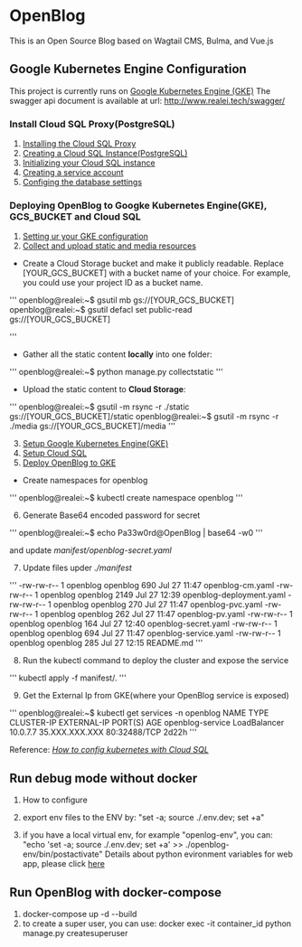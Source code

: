 # OpenBlog

This is an Open Source Blog based on Wagtail CMS, Bulma, and Vue.js

## Google Kubernetes Engine Configuration 

This project is currently runs on [Google Kubernetes Engine (GKE)](https://cloud.google.com/kubernetes-engine) 
The swagger api document is available at url: http://www.realei.tech/swagger/
### Install Cloud SQL Proxy(PostgreSQL)
1. [Installing the Cloud SQL Proxy](https://cloud.google.com/python/django/kubernetes-engine#installingthecloudsqlproxy)
2. [Creating a Cloud SQL Instance(PostgreSQL)](https://cloud.google.com/python/django/kubernetes-engine#creating_a_cloud_sql_instance)
3. [Initializing your Cloud SQL instance](https://cloud.google.com/python/django/kubernetes-engine#initializing_your_cloud_sql_instance)
4. [Creating a service account](https://cloud.google.com/python/django/kubernetes-engine#creating_a_service_account)
5. [Configing the database settings](https://cloud.google.com/python/django/kubernetes-engine#configuring_the_database_settings)

### Deploying OpenBlog to Googke Kubernetes Engine(GKE), GCS_BUCKET and Cloud SQL
1. [Setting ur your GKE configuration](https://cloud.google.com/python/django/kubernetes-engine#setting_up_your_configuration_)
2. [Collect and upload static and media resources](https://cloud.google.com/python/django/kubernetes-engine#collect_and_upload_static_resources)
* Create a Cloud Storage bucket and make it publicly readable. Replace [YOUR_GCS_BUCKET] with a bucket name of your choice. For example, you could use your project ID as a bucket name.

'''
openblog@realei:~$ gsutil mb gs://[YOUR_GCS_BUCKET]
openblog@realei:~$ gsutil defacl set public-read gs://[YOUR_GCS_BUCKET]

'''


* Gather all the static content **locally** into one folder:

'''
openblog@realei:~$ python manage.py collectstatic
'''


* Upload the static content to **Cloud Storage**:

'''
openblog@realei:~$ gsutil -m rsync -r ./static gs://[YOUR_GCS_BUCKET]/static
openblog@realei:~$ gsutil -m rsync -r ./media gs://[YOUR_GCS_BUCKET]/media
'''


3. [Setup Google Kubernetes Engine(GKE)](https://cloud.google.com/python/django/kubernetes-engine#set_up_gke)
4. [Setup Cloud SQL](https://cloud.google.com/python/django/kubernetes-engine#set_up_cloud_sql)
5. [Deploy OpenBlog to GKE](https://cloud.google.com/python/django/kubernetes-engine#deploy_the_app_to_gke)
* Create namespaces for openblog

''' 
openblog@realei:~$ kubectl create namespace openblog
'''


6. Generate Base64 encoded password for secret

'''
openblog@realei:~$ echo Pa33w0rd@OpenBlog | base64 -w0
'''

and update *manifest/openblog-secret.yaml*

7. Update files upder *./manifest*

'''
-rw-rw-r-- 1 openblog openblog  690 Jul 27 11:47 openblog-cm.yaml
-rw-rw-r-- 1 openblog openblog 2149 Jul 27 12:39 openblog-deployment.yaml
-rw-rw-r-- 1 openblog openblog  270 Jul 27 11:47 openblog-pvc.yaml
-rw-rw-r-- 1 openblog openblog  262 Jul 27 11:47 openblog-pv.yaml
-rw-rw-r-- 1 openblog openblog  164 Jul 27 12:40 openblog-secret.yaml
-rw-rw-r-- 1 openblog openblog  694 Jul 27 11:47 openblog-service.yaml
-rw-rw-r-- 1 openblog openblog  285 Jul 27 12:15 README.md
'''


8. Run the kubectl command to deploy the cluster and expose the service 

''' 
kubectl apply -f manifest/.
'''


9. Get the External Ip from GKE(where your OpenBlog service is exposed)

'''
openblog@realei:~$ kubectl get services -n openblog
NAME               TYPE           CLUSTER-IP   EXTERNAL-IP      PORT(S)        AGE
openblog-service   LoadBalancer   10.0.7.7     35.XXX.XXX.XXX   80:32488/TCP   2d22h
'''


Reference: *[How to config kubernetes with Cloud SQL](https://cloud.google.com/sql/docs/postgres/connect-kubernetes-engine)*



## Run debug mode without docker 
1. How to configure 

2. export env files to the ENV by:
   "set -a; source ./.env.dev; set +a"
3. if you have a local virtual env, for example "openlog-env", you can:
   "echo 'set -a; source ./.env.dev; set +a' >> ./openblog-env/bin/postactivate"
Details about python evironment variables for web app, please click [here](https://help.pythonanywhere.com/pages/environment-variables-for-web-apps) 
## Run OpenBlog with docker-compose

1. docker-compose up -d --build
2. to create a super user, you can use: 
   docker exec -it container_id python manage.py createsuperuser


